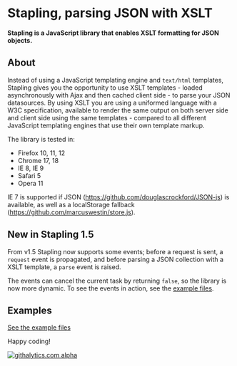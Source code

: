 # Stapling, parsing JSON with XSLT
**Stapling is a JavaScript library that enables XSLT formatting for JSON objects.**

## About
Instead of using a JavaScript templating engine and `text/html` templates, Stapling gives you the opportunity to use XSLT templates - loaded asynchronously with Ajax and then cached client side - to parse your JSON datasources. By using XSLT you are using a uniformed language with a W3C specification, available to render the same output on both server side and client side using the same templates - compared to all different JavaScript templating engines that use their own template markup.

The library is tested in:

* Firefox 10, 11, 12
* Chrome 17, 18
* IE 8, IE 9
* Safari 5
* Opera 11

IE 7 is supported if JSON (https://github.com/douglascrockford/JSON-js) is available, as well as a localStorage fallback (https://github.com/marcuswestin/store.js).

## New in Stapling 1.5
From v1.5 Stapling now supports some events; before a request is sent, a `request` event is propagated, and before parsing a JSON collection with a XSLT template, a `parse` event is raised.

The events can cancel the current task by returning `false`, so the library is now more dynamic. To see the events in action, see the [example files](https://github.com/WelcomWeb/Stapling/tree/master/examples).

## Examples
[See the example files](https://github.com/WelcomWeb/Stapling/tree/master/examples)

Happy coding!

[![githalytics.com alpha](https://cruel-carlota.pagodabox.com/c633762f7f514b1b53ecc1661a031a88 "githalytics.com")](http://githalytics.com/WelcomWeb/Stapling)
